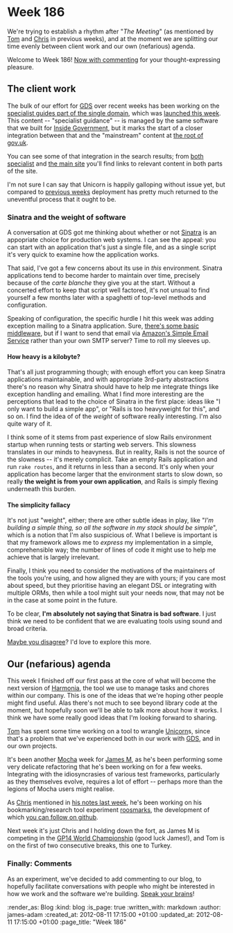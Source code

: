 Week 186
=========

We're trying to establish a rhythm after "_The Meeting_" (as mentioned by [Tom](/week-184) and [Chris](/week-185) in previous weeks), and at the moment we are splitting our time evenly between client work and our own (nefarious) agenda.

Welcome to Week 186! [Now with commenting](#comments) for your thought-expressing pleasure.


The client work
-----------

The bulk of our effort for [GDS](http://digital.cabinetoffice.gov.uk) over recent weeks has been working on the [specialist guides part of the single domain](https://www.gov.uk/specialist), which was [launched this week](http://digital.cabinetoffice.gov.uk/2012/08/08/shipping-new-formats-the-gov-uk-international-trade-release/). This content -- "specialist guidance" -- is managed by the same software that we built for [Inside Government](/inside-government), but it marks the start of a closer integration between that and the "mainstream" content at [the root of gov.uk](https://www.gov.uk).

You can see some of that integration in the search results; from [both specialist](https://www.gov.uk/specialist/search?q=animals) and [the main site](https://www.gov.uk/search?q=animals) you'll find links to relevant content in both parts of the site.

I'm not sure I can say that Unicorn is happily galloping without issue yet, but compared to [previous weeks](/week-185) deployment has pretty much returned to the uneventful process that it ought to be.


### Sinatra and the weight of software

A conversation at GDS got me thinking about whether or not [Sinatra](http://sinatrarb.com) is an appopriate choice for production web systems. I can see the appeal: you can start with an application that's just a single file, and as a single script it's very quick to examine how the application works.

That said, I've got a few concerns about its use in *this* environment. Sinatra applications tend to become harder to maintain over time, precisely because of the _carte blanche_ they give you at the start. Without a concerted effort to keep that script well factored, it's not unsual to find yourself a few months later with a spaghetti of top-level methods and configuration.

Speaking of configuration, the specific hurdle I hit this week was adding exception mailing to a Sinatra application. Sure, [there's some basic middleware](https://github.com/rack/rack-contrib/blob/master/lib/rack/contrib/mailexceptions.rb), but if I want to send that email via [Amazon's Simple Email Service](http://aws.amazon.com/ses/) rather than your own SMTP server? Time to roll my sleeves up.

#### How heavy is a kilobyte?

That's all just programming though; with enough effort you can keep Sinatra applications maintainable, and with appropriate 3rd-party abstractions there's no reason why Sinatra should have to help me integrate things like exception handling and emailing. What I find more interesting are the perceptions that lead to the choice of Sinatra in the first place: ideas like "I only want to build a simple app", or "Rails is too heavyweight for this", and so on. I find the idea of of the _weight_ of software really interesting. I'm also quite wary of it.

I think some of it stems from past experience of slow Rails environment startup when running tests or starting web servers. This slowness translates in our minds to heavyness. But in reality, Rails is not the source of the slowness -- it's merely complicit. Take an empty Rails application and run `rake routes`, and it returns in less than a second. It's only when your application has become larger that the environment starts to slow down, so really __the weight is from your own application__, and Rails is simply flexing underneath this burden.


#### The simplicity fallacy

It's not just "weight", either; there are other subtle ideas in play, like "_I'm building a simple thing, so all the software in my stack should be simple_", which is a notion that I'm also suspicious of. What I believe is important is that my framework allows me to *express* my implementation in a simple, comprehensible way; the number of lines of code it might use to help me achieve that is largely irrelevant.

Finally, I think you need to consider the motivations of the maintainers of the tools you're using, and how aligned they are with yours; if you care most about speed, but they prioritise having an elegant DSL or integrating with multiple ORMs, then while a tool might suit your needs now, that may not be in the case at some point in the future.

To be clear, **I'm absolutely not saying that Sinatra is bad software**. I just think we need to be confident that we are evaluating tools using sound and broad criteria.

[Maybe you disagree](#comments)? I'd love to explore this more.


Our (nefarious) agenda
--------------

This week I finished off our first pass at the core of what will become the next version of [Harmonia][], the tool we use to manage tasks and chores within our company. This is one of the ideas that we're hoping other people might find useful. Alas there's not much to see beyond library code at the moment, but hopefully soon we'll be able to talk more about how it works. I think we have some really good ideas that I'm looking forward to sharing.

[Tom](/tom-ward) has spent some time working on a tool to wrangle [Unicorn](http://unicorn.bogomips.org/)s, since that's a problem that we've experienced both in our work with [GDS](http://digital.cabinetoffice.gov.uk), and in our own projects.

It's been another [Mocha](/mocha) week for [James M](/james-mead), as he's been performing some very delicate refactoring that he's been working on for a few weeks. Integrating with the idiosyncrasies of various test frameworks, particularly as they themselves evolve, requires a lot of effort -- perhaps more than the legions of Mocha users might realise.

As [Chris](/chris-roos) mentioned in [his notes last week](/week-185), he's been working on his bookmarking/research tool experiment [roosmarks](https://github.com/chrisroos/roosmarks), the development of which [you can follow on github](https://github.com/chrisroos/roosmarks/commits/master).

Next week it's just Chris and I holding down the fort, as James M is competing in the [GP14 World Championship](http://gp14worlds.com/) (good luck James!), and Tom is on the first of two consecutive breaks, this one to Turkey.


### Finally: Comments

As an experiment, we've decided to add commenting to our blog, to hopefully facilitate conversations with people who might be interested in how we work and the software we're building. [Speak your brains](http://www.youtube.com/watch?v=mogfCoM8vtc)!

[Harmonia]: http://exciting.io/harmonia

:render_as: Blog
:kind: blog
:is_page: true
:written_with: markdown
:author: james-adam
:created_at: 2012-08-11 17:15:00 +01:00
:updated_at: 2012-08-11 17:15:00 +01:00
:page_title: "Week 186"
